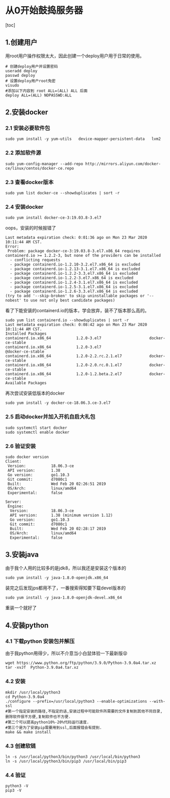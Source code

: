 # 从0开始鼓捣服务器

[toc]

## 1.创建用户

用root用户操作权限太大，因此创建一个deploy用户用于日常的使用。

```shell
# 创建deploy用户并设置密码
useradd deploy
passwd deploy
# 设置deploy用户root免密
visudo
#添加以下内容到 root ALL=(ALL) ALL 后面
deploy ALL=(ALL) NOPASSWD:ALL
```

## 2.安装docker

### 2.1 安装必要软件包

```shell
sudo yum install -y yum-utils   device-mapper-persistent-data   lvm2
```

### 2.2 添加软件源

```shell
sudo yum-config-manager --add-repo http://mirrors.aliyun.com/docker-ce/linux/centos/docker-ce.repo
```

### 2.3 查看docker版本

```shell
sudo yum list docker-ce --showduplicates | sort -r
```

### 2.4 安装docker

```shell
sudo yum install docker-ce-3:19.03.8-3.el7
```

oops，安装的时候报错了

```shell
Last metadata expiration check: 0:01:36 ago on Mon 23 Mar 2020 10:11:44 AM CST.
Error: 
 Problem: package docker-ce-3:19.03.8-3.el7.x86_64 requires containerd.io >= 1.2.2-3, but none of the providers can be installed
  - conflicting requests
  - package containerd.io-1.2.10-3.2.el7.x86_64 is excluded
  - package containerd.io-1.2.13-3.1.el7.x86_64 is excluded
  - package containerd.io-1.2.2-3.3.el7.x86_64 is excluded
  - package containerd.io-1.2.2-3.el7.x86_64 is excluded
  - package containerd.io-1.2.4-3.1.el7.x86_64 is excluded
  - package containerd.io-1.2.5-3.1.el7.x86_64 is excluded
  - package containerd.io-1.2.6-3.3.el7.x86_64 is excluded
(try to add '--skip-broken' to skip uninstallable packages or '--nobest' to use not only best candidate packages)
```

看了下能安装的containerd.io的版本，学会放弃，装不了版本那么高的。

```shell
sudo yum list containerd.io --showduplicates | sort -r
Last metadata expiration check: 0:08:42 ago on Mon 23 Mar 2020 10:11:44 AM CST.
Installed Packages
containerd.io.x86_64           1.2.0-3.el7                     docker-ce-stable 
containerd.io.x86_64           1.2.0-3.el7                     @docker-ce-stable
containerd.io.x86_64           1.2.0-2.2.rc.2.1.el7            docker-ce-stable 
containerd.io.x86_64           1.2.0-2.0.rc.0.1.el7            docker-ce-stable 
containerd.io.x86_64           1.2.0-1.2.beta.2.el7            docker-ce-stable 
Available Packages
```

再次尝试安装低版本的docker

```shell
sudo yum install -y docker-ce-18.06.3.ce-3.el7
```

### 2.5 启动docker并加入开机自启大礼包

```
sudo systemctl start docker
sudo systemctl enable docker
```

### 2.6 验证安装

```shell
sudo docker version
Client:
 Version:           18.06.3-ce
 API version:       1.38
 Go version:        go1.10.3
 Git commit:        d7080c1
 Built:             Wed Feb 20 02:26:51 2019
 OS/Arch:           linux/amd64
 Experimental:      false

Server:
 Engine:
  Version:          18.06.3-ce
  API version:      1.38 (minimum version 1.12)
  Go version:       go1.10.3
  Git commit:       d7080c1
  Built:            Wed Feb 20 02:28:17 2019
  OS/Arch:          linux/amd64
  Experimental:     false
```



## 3.安装java

由于我个人用的比较多的是jdk8，所以我还是安装这个版本的

```shell
sudo yum install -y java-1.8.0-openjdk.x86_64
```

装完之后发现jps都用不了，一番搜索得知要下载devel版本的

```shell
sudo yum install -y java-1.8.0-openjdk-devel.x86_64
```

重装一个就好了

## 4.安装python

### 4.1 下载python 安装包并解压

由于我python用得少，所以不介意当小白鼠体验一下最新版😝

```shell
wget https://www.python.org/ftp/python/3.9.0/Python-3.9.0a4.tar.xz
tar -xvJf  Python-3.9.0a4.tar.xz
```

### 4.2 安装

```shell
mkdir /usr/local/python3 
cd Python-3.9.0a4
./configure --prefix=/usr/local/python3 --enable-optimizations --with-ssl 
#第一个指定安装的路径,不指定的话,安装过程中可能软件所需要的文件复制到其他不同目录,删除软件很不方便,复制软件也不方便.
#第二个可以提高python10%-20%代码运行速度.
#第三个是为了安装pip需要用到ssl,后面报错会有提到.
make && make install
```

### 4.3 创建软链

```shell
ln -s /usr/local/python3/bin/python3 /usr/local/bin/python3
ln -s /usr/local/python3/bin/pip3 /usr/local/bin/pip3
```

### 4.4 验证

```shell
python3 -V
pip3 -V
```

